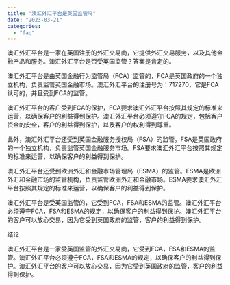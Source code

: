 ```yaml
---
title: "澳汇外汇平台是英国监管吗"
date: "2023-03-21"
categories: 
  - "faq"
---
```


澳汇外汇平台是一家在英国注册的外汇交易商，它提供外汇交易服务，以及其他金融产品和服务。澳汇外汇平台是否受英国监管？答案是肯定的。

澳汇外汇平台是由英国金融行为监管局（FCA）监管的，FCA是英国政府的一个独立机构，负责监管英国金融市场。澳汇外汇平台的注册号为：717270，它是FCA认可的，并且受到FCA的监管。

澳汇外汇平台的客户受到FCA的保护，FCA要求澳汇外汇平台按照其规定的标准来运营，以确保客户的利益得到保护。澳汇外汇平台必须遵守FCA的规定，包括客户资金的安全，客户的利益得到保护，以及客户的权利得到尊重。

此外，澳汇外汇平台还受到英国金融服务授权局（FSA）的监管。FSA是英国政府的一个独立机构，负责监管英国金融服务市场。FSA要求澳汇外汇平台按照其规定的标准来运营，以确保客户的利益得到保护。

澳汇外汇平台还受到欧洲外汇和金融市场管理局（ESMA）的监管。ESMA是欧洲外汇和金融市场的监管机构，负责监管欧洲外汇和金融市场。ESMA要求澳汇外汇平台按照其规定的标准来运营，以确保客户的利益得到保护。

澳汇外汇平台是受英国监管的，它受到FCA，FSA和ESMA的监管。澳汇外汇平台必须遵守FCA，FSA和ESMA的规定，以确保客户的利益得到保护。澳汇外汇平台的客户可以放心交易，因为它受到英国政府的监管，客户的利益得到保护。

结论

澳汇外汇平台是一家受英国监管的外汇交易商，它受到FCA，FSA和ESMA的监管。澳汇外汇平台必须遵守FCA，FSA和ESMA的规定，以确保客户的利益得到保护。澳汇外汇平台的客户可以放心交易，因为它受到英国政府的监管，客户的利益得到保护。
